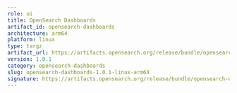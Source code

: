 ```yaml
---
role: ui
title: OpenSearch Dashboards
artifact_id: opensearch-dashboards
architecture: arm64
platform: linux
type: targz
artifact_url: https://artifacts.opensearch.org/release/bundle/opensearch-dashboards/1.0.1/opensearch-dashboards-1.0.1-linux-arm64.tar.gz
version: 1.0.1
category: opensearch-dashboards
slug: opensearch-dashboards-1.0.1-linux-arm64
signature: https://artifacts.opensearch.org/release/bundle/opensearch-dashboards/1.0.1/opensearch-dashboards-1.0.1-linux-arm64.tar.gz.sig
---
```


